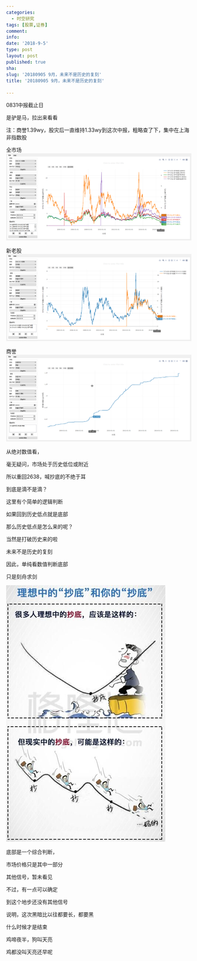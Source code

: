 ```yaml
---
categories:
  - 时空研究
tags: [股票,证券]
comment: 
info: 
date: '2018-9-5'
type: post
layout: post
published: true
sha: 
slug: '20180905 9月，未来不是历史的复刻'
title: '20180905 9月，未来不是历史的复刻'

---
```

0831中报截止日

是驴是马，拉出来看看

注：商誉1.39wy，股灾后一直维持1.33wy到这次中报，粗略查了下，集中在上海非指数股

全市场
![20180905-0](/images/20180905-0.gif)

新老股
![20180905-1](/images/20180905-1.gif)

商誉
![20180905-2](/images/20180905-2.gif)

从绝对数值看，

毫无疑问，市场处于历史低位或附近

所以重回2638，喊抄底的不绝于耳

到底是滴不是滴？

这里有个简单的逻辑判断

如果回到历史低点就是底部

那么历史低点是怎么来的呢？

当然是打破历史来的啦


未来不是历史的复刻

因此，单纯看数值判断底部

只是刻舟求剑

![20180905-3](/images/20180905-3.jpeg)

底部是一个综合判断，

市场价格只是其中一部分

其他信号，暂未看见

不过，有一点可以确定

到这个地步还没有其他信号

说明，这次黑暗比以往都要长，都要黑

什么时候才是结束

鸡啼夜半，狗叫天亮

鸡都没叫天亮还早呢


